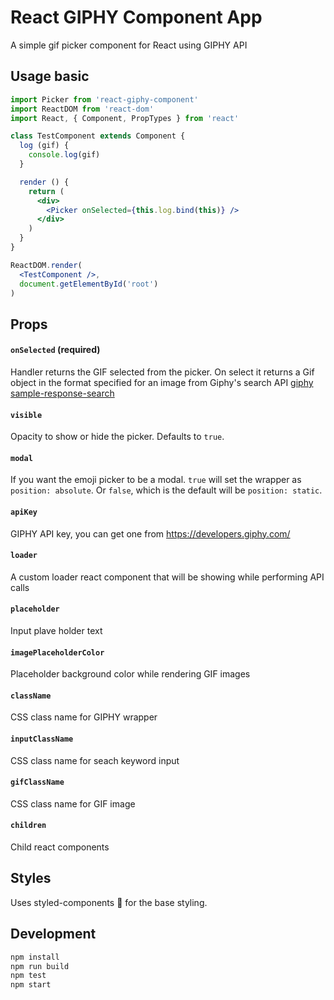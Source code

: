 # React GIPHY Component App
A simple gif picker component for React using GIPHY API

## Usage basic

```jsx
import Picker from 'react-giphy-component'
import ReactDOM from 'react-dom'
import React, { Component, PropTypes } from 'react'

class TestComponent extends Component {
  log (gif) {
    console.log(gif)
  }

  render () {
    return (
      <div>
        <Picker onSelected={this.log.bind(this)} />
      </div>
    )
  }
}

ReactDOM.render(
  <TestComponent />,
  document.getElementById('root')
)
```

## Props

#### `onSelected` (required)
Handler returns the GIF selected from the picker. On select it returns a Gif object in the format specified for an image from Giphy's search API [giphy sample-response-search](https://github.com/Giphy/GiphyAPI#sample-response-search)

#### `visible`
Opacity to show or hide the picker. Defaults to `true`.

#### `modal`
If you want the emoji picker to be a modal.
`true` will set the wrapper as `position: absolute`.
Or `false`, which is the default will be `position: static`.

#### `apiKey`
GIPHY API key, you can get one from https://developers.giphy.com/

#### `loader`
A custom loader react component that will be showing while performing API calls

#### `placeholder`
Input plave holder text

#### `imagePlaceholderColor`
Placeholder background color while rendering GIF images

#### `className`
CSS class name for GIPHY wrapper

#### `inputClassName`
CSS class name for seach keyword input

#### `gifClassName`
CSS class name for GIF image

#### `children`
Child react components

## Styles
Uses styled-components 💅 for the base styling.

## Development

```sh
npm install
npm run build
npm test
npm start
```

